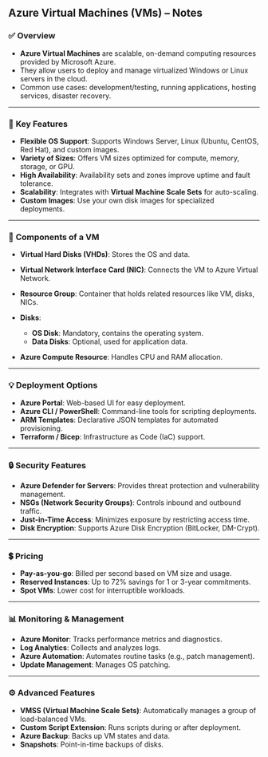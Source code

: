 ## **Azure Virtual Machines (VMs) – Notes**

### ✅ **Overview**

* **Azure Virtual Machines** are scalable, on-demand computing resources provided by Microsoft Azure.
* They allow users to deploy and manage virtualized Windows or Linux servers in the cloud.
* Common use cases: development/testing, running applications, hosting services, disaster recovery.

---

### 🔧 **Key Features**

* **Flexible OS Support**: Supports Windows Server, Linux (Ubuntu, CentOS, Red Hat), and custom images.
* **Variety of Sizes**: Offers VM sizes optimized for compute, memory, storage, or GPU.
* **High Availability**: Availability sets and zones improve uptime and fault tolerance.
* **Scalability**: Integrates with **Virtual Machine Scale Sets** for auto-scaling.
* **Custom Images**: Use your own disk images for specialized deployments.

---

### 🧱 **Components of a VM**

* **Virtual Hard Disks (VHDs)**: Stores the OS and data.
* **Virtual Network Interface Card (NIC)**: Connects the VM to Azure Virtual Network.
* **Resource Group**: Container that holds related resources like VM, disks, NICs.
* **Disks**:

  * **OS Disk**: Mandatory, contains the operating system.
  * **Data Disks**: Optional, used for application data.
* **Azure Compute Resource**: Handles CPU and RAM allocation.

---

### 💡 **Deployment Options**

* **Azure Portal**: Web-based UI for easy deployment.
* **Azure CLI / PowerShell**: Command-line tools for scripting deployments.
* **ARM Templates**: Declarative JSON templates for automated provisioning.
* **Terraform / Bicep**: Infrastructure as Code (IaC) support.

---

### 🔒 **Security Features**

* **Azure Defender for Servers**: Provides threat protection and vulnerability management.
* **NSGs (Network Security Groups)**: Controls inbound and outbound traffic.
* **Just-in-Time Access**: Minimizes exposure by restricting access time.
* **Disk Encryption**: Supports Azure Disk Encryption (BitLocker, DM-Crypt).

---

### 💲 **Pricing**

* **Pay-as-you-go**: Billed per second based on VM size and usage.
* **Reserved Instances**: Up to 72% savings for 1 or 3-year commitments.
* **Spot VMs**: Lower cost for interruptible workloads.

---

### 📊 **Monitoring & Management**

* **Azure Monitor**: Tracks performance metrics and diagnostics.
* **Log Analytics**: Collects and analyzes logs.
* **Azure Automation**: Automates routine tasks (e.g., patch management).
* **Update Management**: Manages OS patching.

---

### ⚙️ **Advanced Features**

* **VMSS (Virtual Machine Scale Sets)**: Automatically manages a group of load-balanced VMs.
* **Custom Script Extension**: Runs scripts during or after deployment.
* **Azure Backup**: Backs up VM states and data.
* **Snapshots**: Point-in-time backups of disks.

